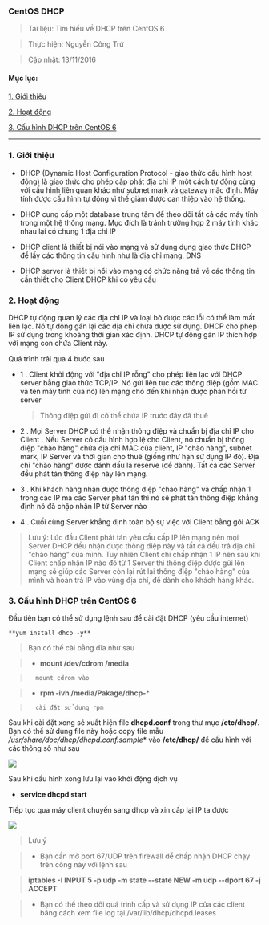 ### CentOS DHCP

> Tài liệu: Tìm hiểu về DHCP trên CentOS 6

> Thực hiện: Nguyễn Công Trứ

> Cập nhật: 13/11/2016

#### Mục lục:

[1. Giới thiệu](#1)

[2. Hoạt động](#2)

[3. Cấu hình DHCP trên CentOS 6](#3)

---

<a name="1"></a>
### 1. Giới thiệu

- DHCP (Dynamic Host Configuration Protocol - giao thức cấu hình host động) là giao thức cho phép cấp phát địa chỉ IP một cách tự động cùng với cấu hình liên quan khác như subnet mark và gateway mặc định. Máy tính được cấu hình tự động vì thế giảm được can thiệp vào hệ thống.

- DHCP cung cấp một database trung tâm để theo dõi tất cả các máy tính trong một hệ thống mạng. Mục đích là tránh trường hợp 2 máy tính khác nhau lại có chung 1 địa chỉ IP

- DHCP client là thiết bị nói vào mạng và sử dụng dụng giao thức DHCP để lấy các thông tin cấu hình như là địa chỉ mạng, DNS

- DHCP server là thiết bị nối vào mạng có chức năng trả về các thông tin cần thiết cho Client DHCP khi có yêu cầu

<a name="2"></a>
### 2. Hoạt động

DHCP tự động quan lý các địa chỉ IP và loại bỏ được các lỗi có thể làm mất liên lạc. Nó tự động gán lại các địa chỉ chưa được sử dụng. DHCP cho phép IP sử dụng trong khoảng thời gian xác định. DHCP tự động gán IP thích hợp với mạng con chứa Client này. 

Quá trình trải qua 4 bước sau

- 1 . Client khởi động với "địa chỉ IP rỗng" cho phép liên lạc với DHCP server bằng giao thức TCP/IP. Nó gửi liên tục các thông điệp (gồm MAC và tên máy tính của nó) lên mạng cho đến khi nhận được phản hồi từ server

	> Thông điệp gửi đi có thể chứa IP trước đây đã thuê

- 2 . Mọi Server DHCP có thể nhận thông điệp và chuẩn bị địa chỉ IP cho Client . Nếu Server có cấu hình hợp lệ cho Client, nó chuẩn bị thông điệp "chào hàng" chứa địa chỉ MAC của client, IP "chào hàng", subnet mark, IP Server và thời gian cho thuê (giống như hạn sử dụng IP đó). Địa chỉ "chào hàng" được đánh dấu là reserve (để dành). Tất cả các Server đều phát tán thông điệp này lên mạng.

- 3 . Khi khách hàng nhận được thông điệp "chào hàng" và chấp nhận 1 trong các IP mà các Server phát tán thì nó sẽ phát tán thông điệp khẳng định nó đã chập nhận IP từ Server nào

- 4 . Cuối cùng Server khẳng định toàn bộ sự việc với Client bằng gói ACK

> Lưu ý: Lúc đầu Client phát tán yêu cầu cấp IP lên mạng nên mọi Server DHCP đều nhận được thông điệp này và tất cả đều trả địa chỉ "chào hàng" của mình. Tuy nhiên Client chỉ chấp nhận 1 IP nên sau khi Client chấp nhận IP nào đó từ 1 Server thì thông điệp được gửi lên mạng sẽ giúp các Server còn lại rút lại thông điệp "chào hàng" của mình và hoàn trả IP vào vùng địa chỉ, để dành cho khách hàng khác.


<a name="3"></a>
### 3. Cấu hình DHCP trên CentOS 6

Đầu tiên bạn có thể sử dụng lệnh sau để cài đặt DHCP (yêu cầu internet)

	**yum install dhcp -y**

> Bạn có thể cài bằng đĩa như sau

> 	- **mount /dev/cdrom /media**	
	
>		mount cdrom vào

> 	- **rpm -ivh /media/Pakage/dhcp-***   
	
>		cài đặt sử dụng rpm

Sau khi cài đặt xong sẽ xuất hiện file **dhcpd.conf** trong thư mục **/etc/dhcp/**. Bạn có thể sử dụng file này hoặc copy file mẫu **/usr/share/doc/dhcp*/dhcpd.conf.sample** vào **/etc/dhcp/** để cấu hình với các thông số như sau

![](https://github.com/hellsins/sysadmin_level1/blob/master/Task14_CentOS6_DHCP/img/1.png)

Sau khi cấu hình xong lưu lại vào khởi động dịch vụ

- **service dhcpd start** 

Tiếp tục qua máy client chuyển sang dhcp và xin cấp lại IP ta được

![](https://github.com/hellsins/sysadmin_level1/blob/master/Task14_CentOS6_DHCP/img/2.png)

> Lưu ý
 
> 	- Bạn cần mở port 67/UDP trên firewall để chấp nhận DHCP chạy trên cổng này với lệnh sau 

>	**iptables -I INPUT 5 -p udp -m state --state NEW -m udp --dport 67 -j ACCEPT**

> 	- Bạn có thể theo dõi quá trình cấp và sử dụng IP của các client bằng cách xem file log tại /var/lib/dhcp/dhcpd.leases
